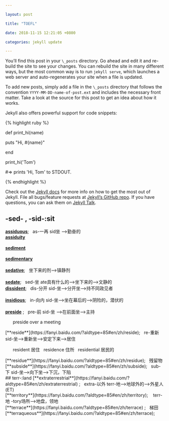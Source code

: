 ```yaml
---

layout: post

title: "TOEFL"

date: 2018-11-15 12:21:05 +0800

categories: jekyll update

---
```


You’ll find this post in your `\_posts` directory. Go ahead and edit it and re-build the site to see your changes. You can rebuild the site in many different ways, but the most common way is to run `jekyll serve`, which launches a web server and auto-regenerates your site when a file is updated.

To add new posts, simply add a file in the `\_posts` directory that follows the convention `YYYY-MM-DD-name-of-post.ext` and includes the necessary front matter. Take a look at the source for this post to get an idea about how it works.

Jekyll also offers powerful support for code snippets:

{% highlight ruby %}

def print\_hi(name)

puts "Hi, \#{name}"

end

print\_hi('Tom')

\#=\> prints 'Hi, Tom' to STDOUT.

{% endhighlight %}

Check out the [Jekyll docs][jekyll-docs] for more info on how to get the most out of Jekyll. File all bugs/feature requests at [Jekyll’s GitHub repo][jekyll-gh]. If you have questions, you can ask them on [Jekyll Talk][jekyll-talk].

## -sed- , -sid-:sit

[**assiduous**](https://fanyi.baidu.com/?aldtype=85\#en/zh/assiduous);&nbsp;&nbsp;&nbsp;as-一再 sid坐 --\>勤奋的
<br>
[**assiduity**](https://fanyi.baidu.com/?aldtype=85#en/zh/assiduity)  
<br>
[**sediment**](https://fanyi.baidu.com/?aldtype=85#en/zh/sediment)  
<br>
[**sedimentary**](https://fanyi.baidu.com/?aldtype=85#en/zh/sedimentary)   
<br>
[**sedative**](https://fanyi.baidu.com/?aldtype=85#en/zh/sedative);&nbsp;&nbsp;&nbsp;坐下来的剂-->镇静剂  
<br>
[**sedate**](https://fanyi.baidu.com/?aldtype=85#en/zh/sedate);&nbsp;&nbsp;&nbsp;sed-坐 ate具有什么的-->坐下来的-->文静的
<br>
[**dissident**](https://fanyi.baidu.com/?aldtype=85#en/zh/dissident);&nbsp;&nbsp;&nbsp;dis-分开 sid-坐-->分开坐-->持不同政见者  
<br>
[**insidious**](https://fanyi.baidu.com/?aldtype=85#en/zh/insidious);&nbsp;&nbsp;&nbsp;in-向内 sid-坐-->坐在幕后的-->阴险的，潜伏的  
<br>
[**preside**](https://fanyi.baidu.com/?aldtype=85#en/zh/preside) ;&nbsp;&nbsp;&nbsp;pre-前 sid-坐 -->在前面坐-->主持  
<p>&nbsp;&nbsp;&nbsp;&nbsp;&nbsp;&nbsp;preside over a meeting</p>  
[**reside**](https://fanyi.baidu.com/?aldtype=85#en/zh/reside);&nbsp;&nbsp;&nbsp;re-重新 sid-坐-->重新坐-->安定下来-->居住  
<p>&nbsp;&nbsp;&nbsp;&nbsp;&nbsp;&nbsp;resident 居住 &nbsp; residence 住所 &nbsp; residential 居民的</p>  
[**residue**](https://fanyi.baidu.com/?aldtype=85#en/zh/residue);&nbsp;&nbsp;&nbsp;残留物 
<br>
[**subside**](https://fanyi.baidu.com/?aldtype=85#en/zh/subside);&nbsp;&nbsp;&nbsp;sub-下 sid-坐-->向下坐-->下沉，下陷 
<br>
## terr-:land
[**extraterrestrial**](https://fanyi.baidu.com/?aldtype=85#en/zh/extraterrestrial) ;&nbsp;&nbsp;&nbsp;extra-以外   terr-地-->地球外的-->外星人(ET)
<br>
[**territory**](https://fanyi.baidu.com/?aldtype=85#en/zh/territory);&nbsp;&nbsp;&nbsp; terr-地 -tory场所-->地盘，领地
<br>
[**terrace**](https://fanyi.baidu.com/?aldtype=85#en/zh/terrace) ;&nbsp;&nbsp;&nbsp;梯田  
<br>
[**terraqueous**](https://fanyi.baidu.com/?aldtype=85#en/zh/terrace);&nbsp;&nbsp;&nbsp;  

[jekyll-docs]: https://jekyllrb.com/docs/home

[jekyll-gh]: https://github.com/jekyll/jekyll

[jekyll-talk]: https://talk.jekyllrb.com/
